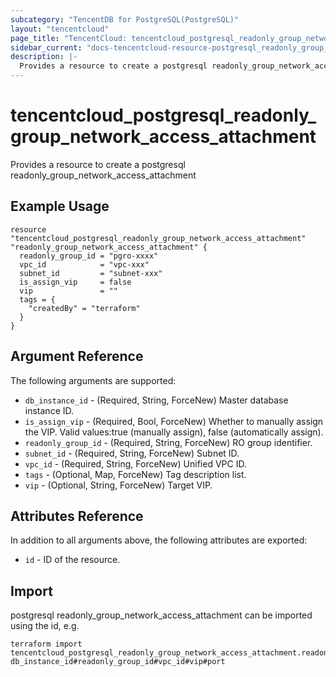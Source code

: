 ```yaml
---
subcategory: "TencentDB for PostgreSQL(PostgreSQL)"
layout: "tencentcloud"
page_title: "TencentCloud: tencentcloud_postgresql_readonly_group_network_access_attachment"
sidebar_current: "docs-tencentcloud-resource-postgresql_readonly_group_network_access_attachment"
description: |-
  Provides a resource to create a postgresql readonly_group_network_access_attachment
---
```


# tencentcloud_postgresql_readonly_group_network_access_attachment

Provides a resource to create a postgresql readonly_group_network_access_attachment

## Example Usage

```hcl
resource "tencentcloud_postgresql_readonly_group_network_access_attachment" "readonly_group_network_access_attachment" {
  readonly_group_id = "pgro-xxxx"
  vpc_id            = "vpc-xxx"
  subnet_id         = "subnet-xxx"
  is_assign_vip     = false
  vip               = ""
  tags = {
    "createdBy" = "terraform"
  }
}
```

## Argument Reference

The following arguments are supported:

* `db_instance_id` - (Required, String, ForceNew) Master database instance ID.
* `is_assign_vip` - (Required, Bool, ForceNew) Whether to manually assign the VIP. Valid values:true (manually assign), false (automatically assign).
* `readonly_group_id` - (Required, String, ForceNew) RO group identifier.
* `subnet_id` - (Required, String, ForceNew) Subnet ID.
* `vpc_id` - (Required, String, ForceNew) Unified VPC ID.
* `tags` - (Optional, Map, ForceNew) Tag description list.
* `vip` - (Optional, String, ForceNew) Target VIP.

## Attributes Reference

In addition to all arguments above, the following attributes are exported:

* `id` - ID of the resource.



## Import

postgresql readonly_group_network_access_attachment can be imported using the id, e.g.

```
terraform import tencentcloud_postgresql_readonly_group_network_access_attachment.readonly_group_network_access_attachment db_instance_id#readonly_group_id#vpc_id#vip#port
```

